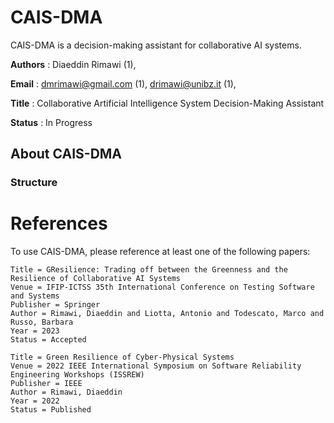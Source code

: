 # CAIS-DMA
CAIS-DMA is a decision-making assistant for collaborative AI systems.

__Authors__ : Diaeddin Rimawi (1), 

__Email__ : dmrimawi@gmail.com (1), drimawi@unibz.it (1), 

__Title__ : Collaborative Artificial Intelligence System Decision-Making Assistant

__Status__ : In Progress

## About CAIS-DMA

### Structure

# References
To use CAIS-DMA, please reference at least one of the following papers:

```
Title = GResilience: Trading off between the Greenness and the Resilience of Collaborative AI Systems
Venue = IFIP-ICTSS 35th International Conference on Testing Software and Systems
Publisher = Springer
Author = Rimawi, Diaeddin and Liotta, Antonio and Todescato, Marco and Russo, Barbara
Year = 2023
Status = Accepted
```
```
Title = Green Resilience of Cyber-Physical Systems
Venue = 2022 IEEE International Symposium on Software Reliability Engineering Workshops (ISSREW)
Publisher = IEEE
Author = Rimawi, Diaeddin
Year = 2022
Status = Published
```

